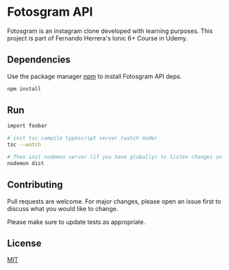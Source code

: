 # Fotosgram API

Fotosgram is an instagram clone developed with learning purposes. This project is part of Fernando Herrera's Ionic 6+ Course in Udemy. 

## Dependencies

Use the package manager [npm](https://www.npmjs.com/) to install Fotosgram API deps.

```bash
npm install
```

## Run

```bash
import foobar

# init tsc compile typescript server (watch mode)
tsc --watch

# Then init nodemon server (if you have globally) to listen changes on dist folder
nodemon dist
```

## Contributing
Pull requests are welcome. For major changes, please open an issue first to discuss what you would like to change.

Please make sure to update tests as appropriate.

## License
[MIT](https://choosealicense.com/licenses/mit/)
